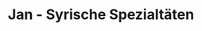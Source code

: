 ---
title: "Jan - Syrische Spezialtäten"
url: /juelich/jan-syrische-spezialtaeten/
shop: Lebensmittel
---